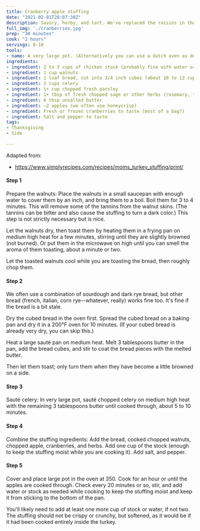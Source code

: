 ```yaml
---
title: Cranberry apple stuffing
date: "2021-02-01T20:07:30Z"
description: Savory, herby, and tart. We've replaced the raisins in the original recipe with cranberries, and use fresh sage and more apples (and omit the olives and onions). Be careful not burn yourself when you take the pot out of the oven.
full_img: './cranberries.jpg'
prep: "30 minutes"
cook: "2 hours"
servings: 8-10
tools:
- name: A very large pot. (Alternatively you can use a dutch oven as described in the original recipe.)
ingredients:
- ingredient: 2 to 3 cups of chicken stock (probably fine with water or veggie stock)
- ingredient: 1 cup walnuts
- ingredient: 1 loaf bread, cut into 3/4 inch cubes (about 10 to 12 cups)
- ingredient: 2 cups celery
- ingredient: ¼+ cup chopped fresh parsley
- ingredient: 1+ tbsp of fresh chopped sage or other herbs (rosemary, thyme)
- ingredient: 6 tbsp unsalted butter
- ingredient: ~2 apples (we often use honeycrisp)
- ingredient: Fresh or frozen cranberries to taste (most of a bag?)
- ingredient: Salt and pepper to taste
tags:
- Thanksgiving
- Side

---
```


Adapted from:
  - https://www.simplyrecipes.com/recipes/moms_turkey_stuffing/print/

#### Step 1

Prepare the walnuts: Place the walnuts in a small saucepan with enough water to cover them by an inch, and bring them to a boil. Boil them for 3 to 4 minutes. This will remove some of the tannins from the walnut skins. (The tannins can be bitter and also cause the stuffing to turn a dark color.) This step is not strictly necessary but is nice.

Let the walnuts dry, then toast them by heating them in a frying pan on medium high heat for a few minutes, stirring until they are slightly browned (not burned). Or put them in the microwave on high until you can smell the aroma of them toasting, about a minute or two.

Let the toasted walnuts cool while you are toasting the bread, then roughly chop them.

#### Step 2

We often use a combination of sourdough and dark rye bread, but other bread (french, italian, corn rye--whatever, really) works fine too. It's fine if the bread is a bit stale.

Dry the cubed bread in the oven first. Spread the cubed bread on a baking pan and dry it in a 200°F oven for 10 minutes. (If your cubed bread is already very dry, you can skip this.)

Heat a large sauté pan on medium heat. Melt 3 tablespoons butter in the pan, add the bread cubes, and stir to coat the bread pieces with the melted butter.

Then let them toast; only turn them when they have become a little browned on a side.

#### Step 3

Sauté celery: In very large pot, sauté chopped celery on medium high heat with the remaining 3 tablespoons butter until cooked through, about 5 to 10 minutes.

#### Step 4

Combine the stuffing ingredients: Add the bread, cooked chopped walnuts, chopped apple, cranberries, and herbs. Add one cup of the stock (enough to keep the stuffing moist while you are cooking it). Add salt, and pepper.

#### Step 5

Cover and place large pot in the oven at 350. Cook for an hour or until the apples are cooked through. Check every 20 minutes or so, stir, and add water or stock as needed while cooking to keep the stuffing moist and keep it from sticking to the bottom of the pan.

You'll likely need to add at least one more cup of stock or water, if not two. The stuffing should not be crispy or crunchy, but softened, as it would be if it had been cooked entirely inside the turkey.
